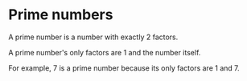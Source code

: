 
# Prime numbers

A prime number is a number with exactly 2 factors.

A prime number's only factors are $1$ and the number itself.

For example, $7$ is a prime number because its only factors are $1$ and $7$.

